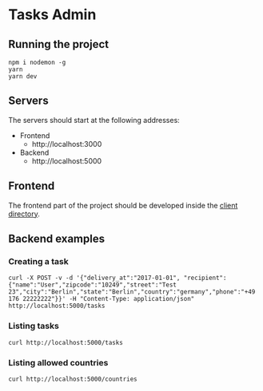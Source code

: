# Tasks Admin

## Running the project

```
npm i nodemon -g
yarn
yarn dev
```

## Servers

The servers should start at the following addresses:

* Frontend
  * http://localhost:3000
* Backend
  * http://localhost:5000

## Frontend

The frontend part of the project should be developed inside the [client directory](./client/).

## Backend examples

### Creating a task
```
curl -X POST -v -d '{"delivery_at":"2017-01-01", "recipient":{"name":"User","zipcode":"10249","street":"Test 23","city":"Berlin","state":"Berlin","country":"germany","phone":"+49 176 22222222"}}' -H "Content-Type: application/json" http://localhost:5000/tasks
```

### Listing tasks
```
curl http://localhost:5000/tasks
```

### Listing allowed countries
```
curl http://localhost:5000/countries
```
